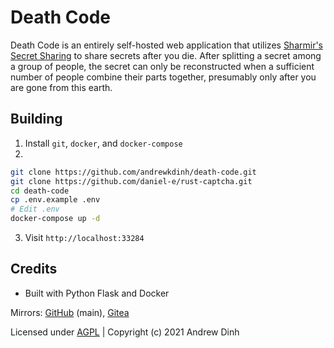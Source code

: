 # Death Code

Death Code is an entirely self-hosted web application that utilizes [Sharmir's Secret Sharing](https://en.wikipedia.org/wiki/Shamir%27s_Secret_Sharing) to share secrets after you die. After splitting a secret among a group of people, the secret can only be reconstructed when a sufficient number of people combine their parts together, presumably only after you are gone from this earth. 

## Building

1. Install `git`, `docker`, and `docker-compose`
2. 

```bash
git clone https://github.com/andrewkdinh/death-code.git
git clone https://github.com/daniel-e/rust-captcha.git
cd death-code
cp .env.example .env
# Edit .env
docker-compose up -d
```
3. Visit `http://localhost:33284`

## Credits

- Built with Python Flask and Docker

Mirrors: [GitHub](https://github.com/andrewkdinh/death-code) (main), [Gitea](https://gitea.andrewkdinh.com/andrewkdinh/death-code)

Licensed under [AGPL](./LICENSE) | Copyright (c) 2021 Andrew Dinh
